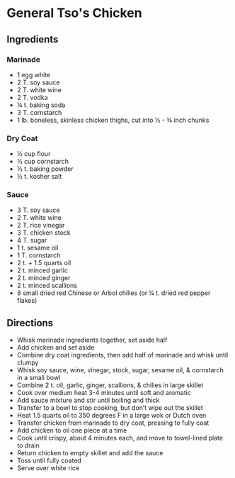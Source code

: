 # General Tso's Chicken

## Ingredients

### Marinade

- 1 egg white
- 2 T. soy sauce
- 2 T. white wine
- 2 T. vodka
- ¼ t. baking soda
- 3 T. cornstarch
- 1 lb. boneless, skinless chicken thighs, cut into ½ - ¾ inch chunks

### Dry Coat

- ½ cup flour
- ½ cup cornstarch
- ½ t. baking powder
- ½ t. kosher salt

### Sauce

- 3 T. soy sauce
- 2 T. white wine
- 2 T. rice vinegar
- 3 T. chicken stock
- 4 T. sugar
- 1 t. sesame oil
- 1 T. cornstarch
- 2 t. + 1.5 quarts oil
- 2 t. minced garlic
- 2 t. minced ginger
- 2 t. minced scallions
- 8 small dried red Chinese or Arbol chilies (or ¼ t. dried red pepper flakes)

## Directions

- Whisk marinade ingredients together, set aside half
- Add chicken and set aside
- Combine dry coat ingredients, then add half of marinade and whisk until clumpy
- Whisk soy sauce, wine, vinegar, stock, sugar, sesame oil, & cornstarch in a small bowl
- Combine 2 t. oil, garlic, ginger, scallions, & chilies in large skillet
- Cook over medium heat 3-4 minutes until soft and aromatic
- Add sauce mixture and stir until boiling and thick
- Transfer to a bowl to stop cooking, but don’t wipe out the skillet
- Heat 1.5 quarts oil to 350 degrees F in a large wok or Dutch oven
- Transfer chicken from marinade to dry coat, pressing to fully coat
- Add chicken to oil one piece at a time
- Cook until crispy, about 4 minutes each, and move to towel-lined plate to drain
- Return chicken to empty skillet and add the sauce
- Toss until fully coated
- Serve over white rice

